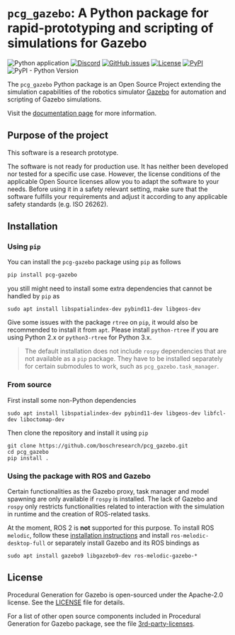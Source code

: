 # `pcg_gazebo`: A Python package for rapid-prototyping and scripting of simulations for Gazebo

![Python application](https://github.com/boschresearch/pcg_gazebo/workflows/Python%20application/badge.svg?branch=master)
[![Discord](https://img.shields.io/discord/724631027703742504)](https://discord.gg/48J4rAW)
[![GitHub issues](https://img.shields.io/github/issues/boschresearch/pcg_gazebo_pkgs.svg)](https://github.com/boschresearch/pcg_gazebo/issues)
[![License](https://img.shields.io/badge/license-Apache%202-blue.svg)](https://github.com/boschresearch/pcg_gazebo/blob/master/LICENSE)
[![PyPI](https://img.shields.io/pypi/v/pcg-gazebo)](https://pypi.org/project/pcg-gazebo/)
![PyPI - Python Version](https://img.shields.io/pypi/pyversions/pcg-gazebo)

The `pcg_gazebo` Python package is an Open Source
Project extending the simulation capabilities of the robotics simulator [Gazebo](http://gazebosim.org/)
for automation and scripting of Gazebo simulations.

Visit the [documentation page](https://boschresearch.github.io/pcg_gazebo/) for more information.

## Purpose of the project

This software is a research prototype.

The software is not ready for production use. It has neither been developed nor
tested for a specific use case. However, the license conditions of the
applicable Open Source licenses allow you to adapt the software to your needs.
Before using it in a safety relevant setting, make sure that the software
fulfills your requirements and adjust it according to any applicable safety
standards (e.g. ISO 26262).

## Installation

### Using `pip`

You can install the `pcg-gazebo` package using `pip` as follows

```bash
pip install pcg-gazebo
```

you still might need to install some extra dependencies that cannot
be handled by `pip` as

```
sudo apt install libspatialindex-dev pybind11-dev libgeos-dev
```

Give some issues with the package `rtree` on `pip`, it would also be
recommended to install it from `apt`. Please install `python-rtree`
if you are using Python 2.x or `python3-rtree` for Python 3.x.

> The default installation does not include `rospy` dependencies that
> are not available as a `pip` package. They have to be installed 
> separately for certain submodules to work, such as `pcg_gazebo.task_manager`.

### From source

First install some non-Python dependencies

```
sudo apt install libspatialindex-dev pybind11-dev libgeos-dev libfcl-dev liboctomap-dev
```

Then clone the repository and install it using `pip`

```
git clone https://github.com/boschresearch/pcg_gazebo.git
cd pcg_gazebo
pip install .
```

### Using the package with ROS and Gazebo

Certain functionalities as the Gazebo proxy, task manager and model spawning 
are only available if `rospy` is installed.
The lack of Gazebo and `rospy` only restricts functionalities related to 
interaction with the simulation in runtime and the creation of ROS-related 
tasks.

At the moment, ROS 2 is **not** supported for this purpose. 
To install ROS `melodic`, follow these [installation instructions](https://wiki.ros.org/melodic/Installation/Ubuntu) and install `ros-melodic-desktop-full`
or separately install Gazebo and its ROS bindings as

```
sudo apt install gazebo9 libgazebo9-dev ros-melodic-gazebo-*
```

## License

Procedural Generation for Gazebo is open-sourced under the Apache-2.0 license. See the [LICENSE](https://github.com/boschresearch/pcg_gazebo/blob/master/LICENSE) file for details.

For a list of other open source components included in Procedural Generation for Gazebo package, see the file [3rd-party-licenses](https://github.com/boschresearch/pcg_gazebo/blob/master/3rd-party-licenses.md).
